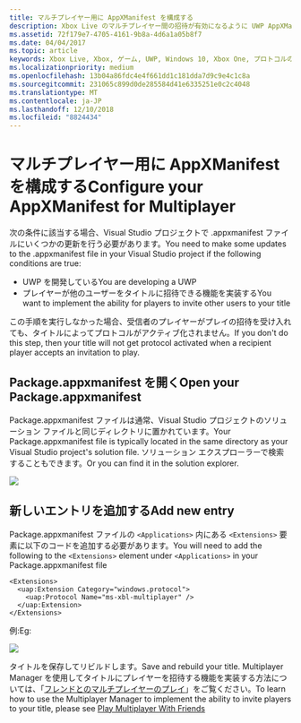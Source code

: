 ```yaml
---
title: マルチプレイヤー用に AppXManifest を構成する
description: Xbox Live のマルチプレイヤー間の招待が有効になるように UWP AppXManifest を構成する方法について説明します。
ms.assetid: 72f179e7-4705-4161-9b8a-4d6a1a05b8f7
ms.date: 04/04/2017
ms.topic: article
keywords: Xbox Live, Xbox, ゲーム, UWP, Windows 10, Xbox One, プロトコルのアクティブ化, マルチプレイヤー
ms.localizationpriority: medium
ms.openlocfilehash: 13b04a86fdc4e4f661dd1c181dda7d9c9e4c1c8a
ms.sourcegitcommit: 231065c899d0de285584d41e6335251e0c2c4048
ms.translationtype: MT
ms.contentlocale: ja-JP
ms.lasthandoff: 12/10/2018
ms.locfileid: "8824434"
---
```

# <a name="configure-your-appxmanifest-for-multiplayer"></a><span data-ttu-id="6efde-104">マルチプレイヤー用に AppXManifest を構成する</span><span class="sxs-lookup"><span data-stu-id="6efde-104">Configure your AppXManifest for Multiplayer</span></span>

<span data-ttu-id="6efde-105">次の条件に該当する場合、Visual Studio プロジェクトで .appxmanifest ファイルにいくつかの更新を行う必要があります。</span><span class="sxs-lookup"><span data-stu-id="6efde-105">You need to make some updates to the .appxmanifest file in your Visual Studio project if the following conditions are true:</span></span>
- <span data-ttu-id="6efde-106">UWP を開発している</span><span class="sxs-lookup"><span data-stu-id="6efde-106">You are developing a UWP</span></span>
- <span data-ttu-id="6efde-107">プレイヤーが他のユーザーをタイトルに招待できる機能を実装する</span><span class="sxs-lookup"><span data-stu-id="6efde-107">You want to implement the ability for players to invite other users to your title</span></span>

<span data-ttu-id="6efde-108">この手順を実行しなかった場合、受信者のプレイヤーがプレイの招待を受け入れても、タイトルによってプロトコルがアクティブ化されません。</span><span class="sxs-lookup"><span data-stu-id="6efde-108">If you don't do this step, then your title will not get  protocol activated when a recipient player accepts an invitation to play.</span></span>

## <a name="open-your-packageappxmanifest"></a><span data-ttu-id="6efde-109">Package.appxmanifest を開く</span><span class="sxs-lookup"><span data-stu-id="6efde-109">Open your Package.appxmanifest</span></span>

<span data-ttu-id="6efde-110">Package.appxmanifest ファイルは通常、Visual Studio プロジェクトのソリューション ファイルと同じディレクトリに置かれています。</span><span class="sxs-lookup"><span data-stu-id="6efde-110">Your Package.appxmanifest file is typically located in the same directory as your Visual Studio project's solution file.</span></span>  <span data-ttu-id="6efde-111">ソリューション エクスプローラーで検索することもできます。</span><span class="sxs-lookup"><span data-stu-id="6efde-111">Or you can find it in the solution explorer.</span></span>

![](../../images/multiplayer/multiplayer_open_appxmanifest.png)

## <a name="add-new-entry"></a><span data-ttu-id="6efde-112">新しいエントリを追加する</span><span class="sxs-lookup"><span data-stu-id="6efde-112">Add new entry</span></span>

<span data-ttu-id="6efde-113">Package.appxmanifest ファイルの ```<Applications>``` 内にある ```<Extensions>``` 要素に以下のコードを追加する必要があります。</span><span class="sxs-lookup"><span data-stu-id="6efde-113">You will need to add the following to the ```<Extensions>``` element under ```<Applications>``` in your Package.appxmanifest file</span></span>

```
<Extensions>
  <uap:Extension Category="windows.protocol">
    <uap:Protocol Name="ms-xbl-multiplayer" />
  </uap:Extension>
</Extensions>
```

<span data-ttu-id="6efde-114">例:</span><span class="sxs-lookup"><span data-stu-id="6efde-114">Eg:</span></span>

![](../../images/multiplayer/multiplayer_appxmanifest_changes.png)

<span data-ttu-id="6efde-115">タイトルを保存してリビルドします。</span><span class="sxs-lookup"><span data-stu-id="6efde-115">Save and rebuild your title.</span></span>  <span data-ttu-id="6efde-116">Multiplayer Manager を使用してタイトルにプレイヤーを招待する機能を実装する方法については、「[フレンドとのマルチプレイヤーのプレイ](../multiplayer-manager/play-multiplayer-with-friends.md)」をご覧ください。</span><span class="sxs-lookup"><span data-stu-id="6efde-116">To learn how to use the Multiplayer Manager to implement the ability to invite players to your title, please see [Play Multiplayer With Friends](../multiplayer-manager/play-multiplayer-with-friends.md)</span></span>
